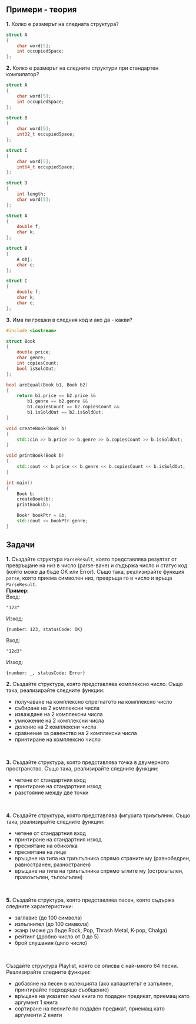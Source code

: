 ## Примери - теория
**1.** Колко е размерът на следната структура?
```c++
struct A
{
	char word[5];
	int occupiedSpace;
};
```
**2.** Колко е размерът на следните структури при стандартен компилатор?
```c++
struct A
{
	char word[5];
	int occupiedSpace;
};

struct B
{
	char word[5];
	int32_t occupiedSpace;
};

struct C
{
	char word[5];
	int64_t occupiedSpace;
};

struct D
{
	int length;
	char word[5];
};
```
```c++
struct A
{
    double f;
    char k;
};

struct B
{
    A obj;
    char c;
};

struct C
{
    double f;
    char k;
    char c;
};
```
**3.** Има ли грешки в следния код и ако да - какви?
```c++
#include <iostream>

struct Book
{
    double price;
    char genre;
    int copiesCount;
    bool isSoldOut;
};

bool areEqual(Book b1, Book b2)
{
    return b1.price == b2.price && 
        b1.genre == b2.genre && 
        b1.copiesCount == b2.copiesCount && 
        b1.isSoldOut == b2.isSoldOut;
}

void createBook(Book b)
{
    std::cin >> b.price >> b.genre >> b.copiesCount >> b.isSoldOut;
}

void printBook(Book b)
{
    std::cout << b.price << b.genre << b.copiesCount << b.isSoldOut;
}

int main()
{
    Book b;
    createBook(b);
    printBook(b);

    Book* bookPtr = &b;
    std::cout << bookPtr.genre;
}
```
## Задачи
**1.** Създайте структура ```ParseResult```, която представлява резултат от превръщане на низ в число (parse-ване) и съдържа число и статус код (който може да бъде OK или Error).
Също така, реализирайте функция ```parse```, която приема символен низ, превръща го в число и връща ```ParseResult```.
</br>
**Пример:** </br>
Вход:
```
"123"
```
Изход:
```
{number: 123, statusCode: OK}
```
Вход:
```
"12d3"
```
Изход:
```
{number: _, statusCode: Error}
```
**2.** Създайте структура, която представлява комплексно число. Също така, реализирайте следните функции:
- получаване на комплексно спрегнатото на комплексно число
- събиране на 2 комплексни числа
- изваждане на 2 комплексни числа
- умножение на 2 комплексни числа
- деление на 2 комплексни числа
- сравнение за равенство на 2 комплексни числа
- принтиране на комплексно число
</br>

**3.** Създайте структура, която представлява точка в двумерното пространство. Също така, реализирайте следните функции:
- четене от стандартния вход
- принтиране на стандартния изход
- разстояние между две точки
</br>

**4.** Създайте структура, която представлява фигурата триъгълник. Също така, реализирайте следните функции:
- четене от стандартния вход
- принтиране на стандартния изход
- пресмятане на обиколка
- пресмятане на лице
- връщане на типа на триъгълника спрямо страните му (равнобедрен, равностранен, разностранен)
- връщане на типа на триъгълника спрямо ъглите му (остроъгълен, правоъгълен, тъпоъгълен)
</br>


**5.** Създайте структура, която представлява песен, която съдържа следните характеристики:
- заглавие (до 100 символа)
- изпълнител (до 100 символа)
- жанр (може да бъде Rock, Pop, Thrash Metal, K-pop, Chalga)
- рейтинг (дробно число от 0 до 5)
- брой слушания (цяло число)
</br>

Създайте структура Playlist, която се описва с най-много 64 песни. Реализирайте следните функции:
- добавяне на песен в колекцията (ако капацитетът е запълнен, принтирайте подходящо съобщение)
- връщане на указател към книга по подаден предикат, приемащ като аргумент 1 книга
- сортиране на песните по подаден предикат, приемащ като аргументи 2 книги
